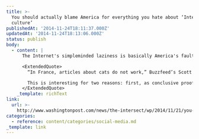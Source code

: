 ```yaml
---
title: >-
  You should actually blame America for everything you hate about ‘Internet
  culture’
publishedAt: '2014-11-24T18:11:37.000Z'
updatedAt: '2014-11-24T18:13:06.000Z'
status: publish
body:
  - content: |
      The Internet's simpleminded laziness is basically America's fault:

      <ExtendedQuote>
        “In France, articles about cats do not work,” Buzzfeed’s Scott Lamb told Le Figaro, a leading Parisian paper. Instead, he explained, Buzzfeed’s first year in the country has shown it that “the French love sharing news and politics on social networks – in short, pretty serious stuff.”

        This is interesting for two reasons: first, as conclusive proof that the French are irredeemable snobs; second, as a crack in the glossy, understudied facade of what we commonly call “Internet culture.”
      </ExtendedQuote>
    _template: richText
link:
  url: >-
    http://www.washingtonpost.com/news/the-intersect/wp/2014/11/21/you-should-actually-blame-america-for-everything-you-hate-about-internet-culture/
categories:
  - reference: content/categories/social-media.md
_template: link
---
```



